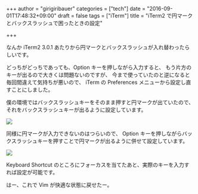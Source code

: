 +++
author = "girigiribauer"
categories = ["tech"]
date = "2016-09-01T17:48:32+09:00"
draft = false
tags = ["iTerm"]
title = "iTerm2 で円マークとバックスラッシュで困ったときの設定"

+++

なんか iTerm2 3.0.1 あたりから円マークとバックスラッシュが入れ替わったらしいです。

どっちがどっちであっても、Option キーを押しながら入力すると、
もう片方のキーが出るので大きくは問題ないのですが、
今まで使っていたのと逆になると毎回間違えて気持ちが悪いので、
iTerm の Preferences メニューから設定し直すことにしました。

僕の環境ではバックスラッシュキーをそのまま押すと円マークが出ていたので、
それをバックスラッシュキーが出るように設定しています。

![][1]

同様に円マークが入力できないのはつらいので、
Option キーを押しながらバックスラッシュキーを押すことで円マークが出るように併せて設定しています。

![][2]

Keyboard Shortcut のところにフォーカスを当てたあと、実際のキーを入力すれば設定が可能です。

はー、これで Vim が快適な状態に戻せたー。

 [1]: /img/2016/09/iterm2-backslash1.png
 [2]: /img/2016/09/iterm2-backslash2.png

